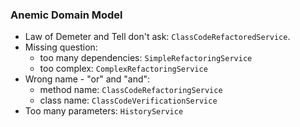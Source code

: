 ### Anemic Domain Model
- Law of Demeter and Tell don't ask: `ClassCodeRefactoredService`.
- Missing question:
    - too many dependencies: `SimpleRefactoringService`
    - too complex: `ComplexRefactoringService`
- Wrong name - "or" and "and": 
    - method name: `ClassCodeRefactoringService`
    - class name: `ClassCodeVerificationService`
- Too many parameters: `HistoryService`

